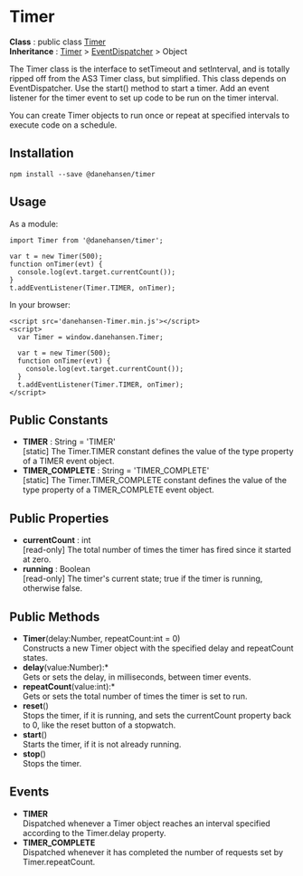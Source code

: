 # Timer

__Class__ : public class [Timer](https://github.com/danehansen/Timer)  
__Inheritance__ : [Timer](https://github.com/danehansen/Timer) > [EventDispatcher](https://github.com/danehansen/EventDispatcher) > Object

The Timer class is the interface to setTimeout and setInterval, and is totally ripped off from the AS3 Timer class, but simplified. This class depends on EventDispatcher. Use the start() method to start a timer. Add an event listener for the timer event to set up code to be run on the timer interval.

You can create Timer objects to run once or repeat at specified intervals to execute code on a schedule.

## Installation

`npm install --save @danehansen/timer`

## Usage

As a module:

    import Timer from '@danehansen/timer';

    var t = new Timer(500);
    function onTimer(evt) {
      console.log(evt.target.currentCount());
    }
    t.addEventListener(Timer.TIMER, onTimer);

In your browser:

    <script src='danehansen-Timer.min.js'></script>
    <script>
      var Timer = window.danehansen.Timer;

      var t = new Timer(500);
      function onTimer(evt) {
        console.log(evt.target.currentCount());
      }
      t.addEventListener(Timer.TIMER, onTimer);
    </script>

## Public Constants

* __TIMER__ : String = 'TIMER'  
[static] The Timer.TIMER constant defines the value of the type property of a TIMER event object.
* __TIMER&#95;COMPLETE__ : String = 'TIMER&#95;COMPLETE'  
[static] The Timer.TIMER&#95;COMPLETE constant defines the value of the type property of a TIMER&#95;COMPLETE event object.

## Public Properties
* __currentCount__ : int  
[read-only] The total number of times the timer has fired since it started at zero.
* __running__ : Boolean  
[read-only] The timer's current state; true if the timer is running, otherwise false.

## Public Methods

* __Timer__(delay:Number, repeatCount:int = 0)  
Constructs a new Timer object with the specified delay and repeatCount states.
* __delay__(value:Number):*  
Gets or sets the delay, in milliseconds, between timer events.
* __repeatCount__(value:int):*  
Gets or sets the total number of times the timer is set to run.
* __reset__()  
Stops the timer, if it is running, and sets the currentCount property back to 0, like the reset button of a stopwatch.
* __start__()  
Starts the timer, if it is not already running.
* __stop__()  
Stops the timer.

## Events

* __TIMER__  
Dispatched whenever a Timer object reaches an interval specified according to the Timer.delay property.
* __TIMER&#95;COMPLETE__  
Dispatched whenever it has completed the number of requests set by Timer.repeatCount.
